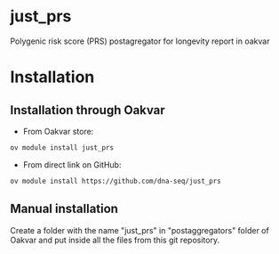 # just_prs
Polygenic risk score (PRS) postagregator for longevity report in oakvar


# Installation
## Installation through Oakvar

- From Oakvar store:
```bash
ov module install just_prs
```
- From direct link on GitHub:
```bash
ov module install https://github.com/dna-seq/just_prs
```

## Manual installation

Create a folder with the name "just_prs" in "postaggregators" folder of Oakvar and put inside all the files from this git repository.
